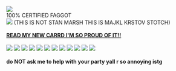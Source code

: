 ![](https://komarev.com/ghpvc/?username=stephenstotch&color=red)
<br>
100% CERTIFIED FAGGOT
<br>
![](https://files.catbox.moe/slcwom.jpeg)
(THIS IS NOT STAN MARSH THIS IS MAJKL KRSTOV STOTCH)
<br>
<br>
<b>[READ MY NEW CARRD I'M SO PROUD OF IT!!](https://stephen-stotch.carrd.co)</b>
<br>
<br>
![](https://files.catbox.moe/w5850e.webp) ![](https://files.catbox.moe/9dxt6m.png) ![](https://files.catbox.moe/gp7nte.webp) ![](https://files.catbox.moe/v7mv5q.webp) ![](https://files.catbox.moe/2o8vl3.webp) ![](https://images-wixmp-ed30a86b8c4ca887773594c2.wixmp.com/f/90ad8232-4e09-4675-b9e7-bc2898960870/ddd05kc-30172142-5cf6-4a7d-8a2a-967e20ced270.gif?token=eyJ0eXAiOiJKV1QiLCJhbGciOiJIUzI1NiJ9.eyJzdWIiOiJ1cm46YXBwOjdlMGQxODg5ODIyNjQzNzNhNWYwZDQxNWVhMGQyNmUwIiwiaXNzIjoidXJuOmFwcDo3ZTBkMTg4OTgyMjY0MzczYTVmMGQ0MTVlYTBkMjZlMCIsIm9iaiI6W1t7InBhdGgiOiJcL2ZcLzkwYWQ4MjMyLTRlMDktNDY3NS1iOWU3LWJjMjg5ODk2MDg3MFwvZGRkMDVrYy0zMDE3MjE0Mi01Y2Y2LTRhN2QtOGEyYS05NjdlMjBjZWQyNzAuZ2lmIn1dXSwiYXVkIjpbInVybjpzZXJ2aWNlOmZpbGUuZG93bmxvYWQiXX0.ngEPExV3ZbdGONof-z2wxgf3j1o_boNI7gn5xfYbjwo) ![](https://files.catbox.moe/ikmsrt.png) ![](https://files.catbox.moe/rtmklq.gif) ![](https://files.catbox.moe/d3yr30.png) ![](https://files.catbox.moe/ry4dqn.webp) ![](https://files.catbox.moe/appgf8.png) ![](https://files.catbox.moe/q5nk59.gif)
<br>
<br>
<b>do NOT ask me to help with your party yall r so annoying istg</b>
